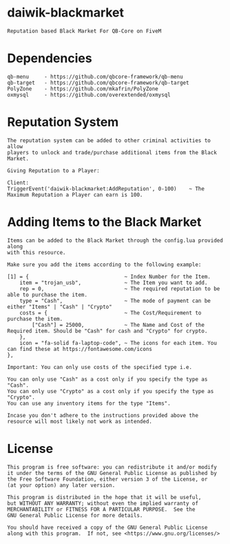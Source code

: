 # daiwik-blackmarket

    Reputation based Black Market For QB-Core on FiveM

# Dependencies

    qb-menu     - https://github.com/qbcore-framework/qb-menu
    qb-target   - https://github.com/qbcore-framework/qb-target
    PolyZone    - https://github.com/mkafrin/PolyZone
    oxmysql     - https://github.com/overextended/oxmysql

# Reputation System

    The reputation system can be added to other criminal activities to allow 
    players to unlock and trade/purchase additional items from the Black Market. 

    Giving Reputation to a Player:

    Client:
    TriggerEvent('daiwik-blackmarket:AddReputation', 0-100)    ~ The Maximum Reputation a Player can earn is 100.

# Adding Items to the Black Market

    Items can be added to the Black Market through the config.lua provided along
    with this resource.

    Make sure you add the items according to the following example:
    
    [1] = {                               ~ Index Number for the Item.
        item = "trojan_usb",              ~ The Item you want to add.
        rep = 0,                          ~ The required reputation to be able to purchase the item.
        type = "Cash",                    ~ The mode of payment can be either "Items" | "Cash" | "Crypto" 
        costs = {                         ~ The Cost/Requirement to purchase the item. 
            ["Cash"] = 25000,             ~ The Name and Cost of the Required item. Should be "Cash" for cash and "Crypto" for crypto.
        },
        icon = "fa-solid fa-laptop-code", ~ The icons for each item. You can find these at https://fontawesome.com/icons
    },

    Important: You can only use costs of the specified type i.e. 

    You can only use "Cash" as a cost only if you specify the type as "Cash".
    You can only use "Crypto" as a cost only if you specify the type as "Crypto".
    You can use any inventory items for the type "Items".

    Incase you don't adhere to the instructions provided above the resource will most likely not work as intended.

# License

    This program is free software: you can redistribute it and/or modify
    it under the terms of the GNU General Public License as published by
    the Free Software Foundation, either version 3 of the License, or
    (at your option) any later version.

    This program is distributed in the hope that it will be useful,
    but WITHOUT ANY WARRANTY; without even the implied warranty of
    MERCHANTABILITY or FITNESS FOR A PARTICULAR PURPOSE.  See the
    GNU General Public License for more details.

    You should have received a copy of the GNU General Public License
    along with this program.  If not, see <https://www.gnu.org/licenses/>
